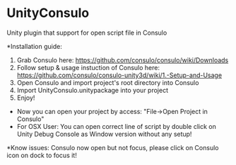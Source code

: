 # UnityConsulo
Unity plugin that support for open script file in Consulo

*Installation guide:

1. Grab Consulo here:
https://github.com/consulo/consulo/wiki/Downloads
2. Follow setup & usage instuction of Consulo here:
https://github.com/consulo/consulo-unity3d/wiki/1.-Setup-and-Usage
3. Open Consulo and import project's root directory into Consulo
4. Import UnityConsulo.unitypackage into your project
5. Enjoy!
- Now you can open your project by access: "File->Open Project in Consulo"
- For OSX User: You can open correct line of script by double click on Unity Debug Console as Window version without any setup!

*Know issues: Consulo now open but not focus, please click on Consulo icon on dock to focus it!
